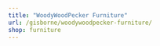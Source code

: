```yaml
---
title: "WoodyWoodPecker Furniture"
url: /gisborne/woodywoodpecker-furniture/
shop: furniture
---
```

